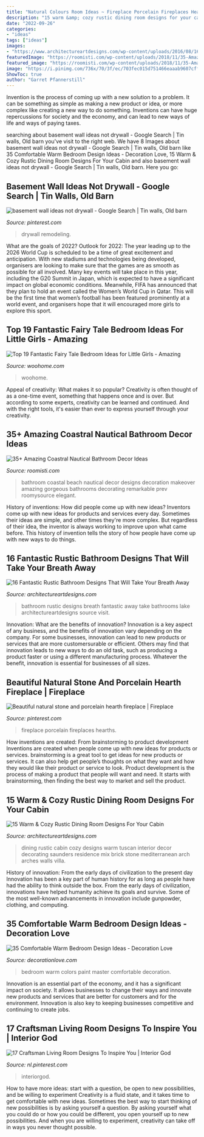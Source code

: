 ```yaml
---
title: "Natural Colours Room Ideas ~ Fireplace Porcelain Fireplaces Hearths"
description: "15 warm &amp; cozy rustic dining room designs for your cabin"
date: "2022-09-26"
categories:
- "ideas"
tags: ["ideas"]
images:
- "https://www.architectureartdesigns.com/wp-content/uploads/2016/08/16-Fantastic-Rustic-Bathroom-Designs-That-Will-Take-Your-Breath-Away-9-630x970.jpg"
featuredImage: "https://roomisti.com/wp-content/uploads/2018/11/35-Amazing-Coastral-Nautical-Bathroom-Decor-Ideas-13.jpg"
featured_image: "https://roomisti.com/wp-content/uploads/2018/11/35-Amazing-Coastral-Nautical-Bathroom-Decor-Ideas-13.jpg"
image: "https://i.pinimg.com/736x/70/3f/ec/703fec015d751466eaaab9607cffaba3.jpg"
ShowToc: true
author: "Garret Pfannerstill"
---
```



Invention is the process of coming up with a new solution to a problem. It can be something as simple as making a new product or idea, or more complex like creating a new way to do something. Inventions can have huge repercussions for society and the economy, and can lead to new ways of life and ways of paying taxes.

	

		
searching about basement wall ideas not drywall - Google Search | Tin walls, Old barn you've visit to the right web. We have 8 Images about basement wall ideas not drywall - Google Search | Tin walls, Old barn like 35 Comfortable Warm Bedroom Design Ideas - Decoration Love, 15 Warm &amp; Cozy Rustic Dining Room Designs For Your Cabin and also basement wall ideas not drywall - Google Search | Tin walls, Old barn. Here you go:
		
    
## Basement Wall Ideas Not Drywall - Google Search | Tin Walls, Old Barn

<img loading=lazy src="https://i.pinimg.com/736x/09/6f/df/096fdffe08cea3edaa853c6a1df80f75.jpg" onerror="this.onerror=null;this.src='https://tse3.mm.bing.net/th?id=OIP.hcGW6QNhiSp1CUZZLJkR6AHaJ3&amp;pid=15.1';" alt="basement wall ideas not drywall - Google Search | Tin walls, Old barn">

_Source: pinterest.com_

>drywall remodeling. 

	

What are the goals of 2022?
Outlook for 2022: The year leading up to the 2026 World Cup is scheduled to be a time of great excitement and anticipation. With new stadiums and technologies being developed, organisers are looking to make sure that the games are as smooth as possible for all involved. Many key events will take place in this year, including the G20 Summit in Japan, which is expected to have a significant impact on global economic conditions. Meanwhile, FIFA has announced that they plan to hold an event called the Women’s World Cup in Qatar. This will be the first time that women’s football has been featured prominently at a world event, and organisers hope that it will encouraged more girls to explore this sport.

    
## Top 19 Fantastic Fairy Tale Bedroom Ideas For Little Girls - Amazing

<img loading=lazy src="https://www.woohome.com/wp-content/uploads/2015/03/fairy-tale-girl-bedroom-woohome-13.jpg" onerror="this.onerror=null;this.src='https://tse4.mm.bing.net/th?id=OIP.0YyhcW743F439Dd6CdRKhQHaJ4&amp;pid=15.1';" alt="Top 19 Fantastic Fairy Tale Bedroom Ideas for Little Girls - Amazing">

_Source: woohome.com_

>woohome. 

	

Appeal of creativity: What makes it so popular?
Creativity is often thought of as a one-time event, something that happens once and is over. But according to some experts, creativity can be learned and continued. And with the right tools, it's easier than ever to express yourself through your creativity.

    
## 35+ Amazing Coastral Nautical Bathroom Decor Ideas

<img loading=lazy src="https://roomisti.com/wp-content/uploads/2018/11/35-Amazing-Coastral-Nautical-Bathroom-Decor-Ideas-13.jpg" onerror="this.onerror=null;this.src='https://tse3.mm.bing.net/th?id=OIP.zcqinCYIbSWxcgnGDMX9CwHaLH&amp;pid=15.1';" alt="35+ Amazing Coastral Nautical Bathroom Decor Ideas">

_Source: roomisti.com_

>bathroom coastal beach nautical decor designs decoration makeover amazing gorgeous bathrooms decorating remarkable prev roomysource elegant. 

	

History of inventions: How did people come up with new ideas?
Inventors come up with new ideas for products and services every day. Sometimes their ideas are simple, and other times they're more complex. But regardless of their idea, the inventor is always working to improve upon what came before. This history of invention tells the story of how people have come up with new ways to do things.

    
## 16 Fantastic Rustic Bathroom Designs That Will Take Your Breath Away

<img loading=lazy src="https://www.architectureartdesigns.com/wp-content/uploads/2016/08/16-Fantastic-Rustic-Bathroom-Designs-That-Will-Take-Your-Breath-Away-9-630x970.jpg" onerror="this.onerror=null;this.src='https://tse3.mm.bing.net/th?id=OIP.6mrMUI28OR9jbHkeBkcYPgHaLZ&amp;pid=15.1';" alt="16 Fantastic Rustic Bathroom Designs That Will Take Your Breath Away">

_Source: architectureartdesigns.com_

>bathroom rustic designs breath fantastic away take bathrooms lake architectureartdesigns source visit. 

	

Innovation: What are the benefits of innovation?
Innovation is a key aspect of any business, and the benefits of innovation vary depending on the company. For some businesses, innovation can lead to new products or services that are more customersurable or efficient. Others may find that innovation leads to new ways to do an old task, such as producing a product faster or using a different manufacturing process. Whatever the benefit, innovation is essential for businesses of all sizes.

    
## Beautiful Natural Stone And Porcelain Hearth Fireplace | Fireplace

<img loading=lazy src="https://i.pinimg.com/736x/ea/79/cf/ea79cf9c046233f1c9be802e43389ddc.jpg" onerror="this.onerror=null;this.src='https://tse4.mm.bing.net/th?id=OIP.jSef6wXTOLoxqzJj01EWrAHaJ3&amp;pid=15.1';" alt="Beautiful natural stone and porcelain hearth fireplace | Fireplace">

_Source: pinterest.com_

>fireplace porcelain fireplaces hearths. 

	

How inventions are created: From brainstorming to product development
Inventions are created when people come up with new ideas for products or services. brainstorming is a great tool to get ideas for new products or services. It can also help get people’s thoughts on what they want and how they would like their product or service to look. Product development is the process of making a product that people will want and need. It starts with brainstorming, then finding the best way to market and sell the product.

    
## 15 Warm &amp; Cozy Rustic Dining Room Designs For Your Cabin

<img loading=lazy src="http://www.architectureartdesigns.com/wp-content/uploads/2014/10/15-Warm-Cozy-Rustic-Dining-Room-Designs-For-Your-Cabin-5-630x883.jpg" onerror="this.onerror=null;this.src='https://tse1.mm.bing.net/th?id=OIP.M1k4_ziyyv2si8RB1eDdiwHaKY&amp;pid=15.1';" alt="15 Warm &amp; Cozy Rustic Dining Room Designs For Your Cabin">

_Source: architectureartdesigns.com_

>dining rustic cabin cozy designs warm tuscan interior decor decorating saunders residence mix brick stone mediterranean arch arches walls villa. 

	

History of innovation: From the early days of civilization to the present day
Innovation has been a key part of human history for as long as people have had the ability to think outside the box. From the early days of civilization, innovations have helped humanity achieve its goals and survive. Some of the most well-known advancements in innovation include gunpowder, clothing, and computing.

    
## 35 Comfortable Warm Bedroom Design Ideas - Decoration Love

<img loading=lazy src="http://www.decorationlove.com/wp-content/uploads/2016/07/Master-Bedroom-Paint-Colors.jpg" onerror="this.onerror=null;this.src='https://tse1.mm.bing.net/th?id=OIP.plpCuYa2MQWF6m_xMSHMrAHaLK&amp;pid=15.1';" alt="35 Comfortable Warm Bedroom Design Ideas - Decoration Love">

_Source: decorationlove.com_

>bedroom warm colors paint master comfortable decoration. 

	

Innovation is an essential part of the economy, and it has a significant impact on society. It allows businesses to change their ways and innovate new products and services that are better for customers and for the environment. Innovation is also key to keeping businesses competitive and continuing to create jobs.

    
## 17 Craftsman Living Room Designs To Inspire You | Interior God

<img loading=lazy src="https://i.pinimg.com/736x/70/3f/ec/703fec015d751466eaaab9607cffaba3.jpg" onerror="this.onerror=null;this.src='https://tse2.mm.bing.net/th?id=OIP.Tz5g3GpN1iYjdZ7aAsFa3wHaKy&amp;pid=15.1';" alt="17 Craftsman Living Room Designs To Inspire You | Interior God">

_Source: nl.pinterest.com_

>interiorgod. 

	

How to have more ideas: start with a question, be open to new possibilities, and be willing to experiment
Creativity is a fluid state, and it takes time to get comfortable with new ideas. Sometimes the best way to start thinking of new possibilities is by asking yourself a question. By asking yourself what you could do or how you could be different, you open yourself up to new possibilities. And when you are willing to experiment, creativity can take off in ways you never thought possible.

